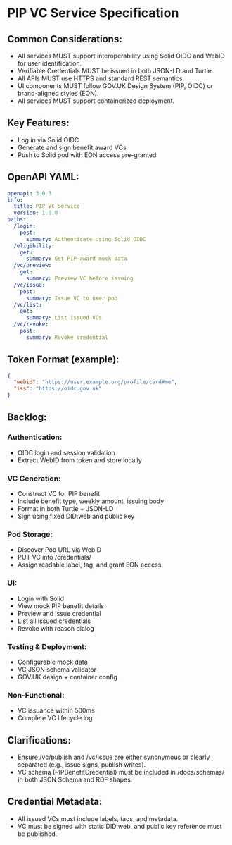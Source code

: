# PIP VC Service Specification

## Common Considerations:
- All services MUST support interoperability using Solid OIDC and WebID for user identification.
- Verifiable Credentials MUST be issued in both JSON-LD and Turtle.
- All APIs MUST use HTTPS and standard REST semantics.
- UI components MUST follow GOV.UK Design System (PIP, OIDC) or brand-aligned styles (EON).
- All services MUST support containerized deployment.

## Key Features:
- Log in via Solid OIDC
- Generate and sign benefit award VCs
- Push to Solid pod with EON access pre-granted

## OpenAPI YAML:
```yaml
openapi: 3.0.3
info:
  title: PIP VC Service
  version: 1.0.0
paths:
  /login:
    post:
      summary: Authenticate using Solid OIDC
  /eligibility:
    get:
      summary: Get PIP award mock data
  /vc/preview:
    get:
      summary: Preview VC before issuing
  /vc/issue:
    post:
      summary: Issue VC to user pod
  /vc/list:
    get:
      summary: List issued VCs
  /vc/revoke:
    post:
      summary: Revoke credential
```

## Token Format (example):
```json
{
  "webid": "https://user.example.org/profile/card#me",
  "iss": "https://oidc.gov.uk"
}
```

## Backlog:

### Authentication:
- OIDC login and session validation
- Extract WebID from token and store locally

### VC Generation:
- Construct VC for PIP benefit
- Include benefit type, weekly amount, issuing body
- Format in both Turtle + JSON-LD
- Sign using fixed DID:web and public key

### Pod Storage:
- Discover Pod URL via WebID
- PUT VC into /credentials/
- Assign readable label, tag, and grant EON access

### UI:
- Login with Solid
- View mock PIP benefit details
- Preview and issue credential
- List all issued credentials
- Revoke with reason dialog

### Testing & Deployment:
- Configurable mock data
- VC JSON schema validator
- GOV.UK design + container config

### Non-Functional:
- VC issuance within 500ms
- Complete VC lifecycle log

## Clarifications:
- Ensure /vc/publish and /vc/issue are either synonymous or clearly separated (e.g., issue signs, publish writes).
- VC schema (PIPBenefitCredential) must be included in /docs/schemas/ in both JSON Schema and RDF shapes.

## Credential Metadata:
- All issued VCs must include labels, tags, and metadata.
- VC must be signed with static DID:web, and public key reference must be published.
